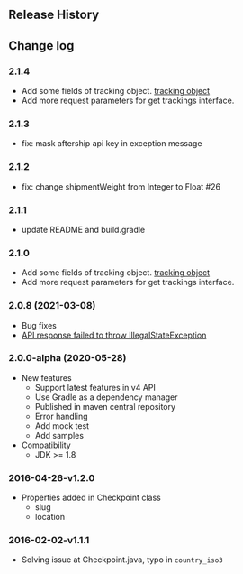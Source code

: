 ## Release History

## Change log
### 2.1.4
- Add some fields of tracking object. [tracking object](https://developers.aftership.com/reference/object-tracking)
- Add more request parameters for get trackings interface.

### 2.1.3
- fix: mask aftership api key in exception message

### 2.1.2
- fix: change shipmentWeight from Integer to Float #26

### 2.1.1
- update README and build.gradle

### 2.1.0
- Add some fields of tracking object. [tracking object](https://developers.aftership.com/reference/object-tracking)
- Add more request parameters for get trackings interface. 

### 2.0.8 (2021-03-08)
- Bug fixes
 - [API response failed to throw IllegalStateException](https://github.com/AfterShip/aftership-sdk-java/issues/18)

### 2.0.0-alpha (2020-05-28)
- New features
	- Support latest features in v4 API
	- Use Gradle as a dependency manager
	- Published in maven central repository
	- Error handling
	- Add mock test
	- Add samples
- Compatibility
	- JDK >= 1.8
	
### 2016-04-26-v1.2.0

- Properties added in Checkpoint class
    - slug
    - location

### 2016-02-02-v1.1.1

- Solving issue at Checkpoint.java, typo in ```country_iso3```

